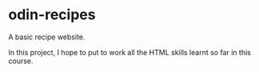 # odin-recipes
A basic recipe website.

In this project, I hope to put to work all the HTML skills learnt so far in this course.